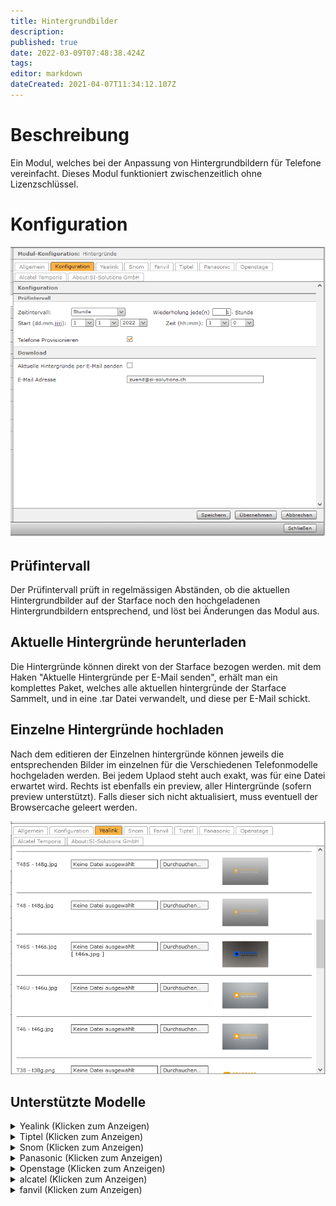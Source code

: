 ```yaml
---
title: Hintergrundbilder
description: 
published: true
date: 2022-03-09T07:48:38.424Z
tags: 
editor: markdown
dateCreated: 2021-04-07T11:34:12.107Z
---
```


# Beschreibung
Ein Modul, welches bei der Anpassung von Hintergrundbildern für Telefone vereinfacht. 
Dieses Modul funktioniert zwischenzeitlich ohne Lizenzschlüssel.

# Konfiguration
![Download](/uploads/hintergrundbilder/download.png "Download")
## Prüfintervall
Der Prüfintervall prüft in regelmässigen Abständen, ob die aktuellen Hintergrundbilder auf der Starface noch den hochgeladenen Hintergrundbildern entsprechend, und löst bei Änderungen das Modul aus.
## Aktuelle Hintergründe herunterladen
Die Hintergründe können direkt von der Starface bezogen werden. mit dem Haken "Aktuelle Hintergründe per E-Mail senden", erhält man ein komplettes Paket, welches alle aktuellen hintergründe der Starface Sammelt, und in eine .tar Datei verwandelt, und diese per E-Mail schickt.

## Einzelne Hintergründe hochladen
Nach dem editieren der Einzelnen hintergründe können jeweils die entsprechenden Bilder im einzelnen für die Verschiedenen Telefonmodelle hochgeladen werden.
Bei jedem Uplaod steht auch exakt, was für eine Datei erwartet wird.
Rechts ist ebenfalls ein preview, aller Hintergründe (sofern preview unterstützt). Falls dieser sich nicht aktualisiert, muss eventuell der Browsercache geleert werden.

![Upload](/uploads/hintergrundbilder/upload.png "Upload")

## Unterstützte Modelle

<details>
  <summary>Yealink (Klicken zum Anzeigen)</summary>
  
		yealink cp960
		yealink exp50
		yealink t26
		yealink t28
		yealink t29
		yealink t32
		yealink t38
		yealink t46
		yealink t46s
		yealink t46u
		yealink t48
		yealink t48s
		yealink t49
		yealink t52s
		yealink t54
		yealink t56
		yealink t57
		yealink t58
		yealink v59
  
  </details>
  
  <details>
  <summary>Tiptel (Klicken zum Anzeigen)</summary>
  
		tiptel ip 286
		tiptel ip 284
		tiptel 3130
		tiptel 3120
  
  </details>
  
  <details>
  <summary>Snom (Klicken zum Anzeigen)</summary>
  
		snomd785
		snomd375
		snom760
  
  </details>
  
  <details>
  <summary>Panasonic (Klicken zum Anzeigen)</summary>
  
		panasonic hdv330
		panasonic tgp600
		panasonic ut670
  
  </details>
  
  <details>
  <summary>Openstage (Klicken zum Anzeigen)</summary>
  
		openstage os80
		openstage os60
		openstrage os40
  
  </details>
  
  <details>
  <summary>alcatel (Klicken zum Anzeigen)</summary>
  
		alcatel temporis ip800
		alcatel temporis ip600
  
  </details>
    
  <details>
  <summary>fanvil (Klicken zum Anzeigen)</summary>
  
		fanvil x3 x4
		fanvil x5
		fanvil x6
		fanvil x7
  
    </details>
    
# Downloads & Lizenzierung
Für Downloads besuchen sie bitte http://module.si-solutions.ch/
Für Infos über die Lizenzierung siehe: http://wiki.si-solutions.ch/de/lizenzierung